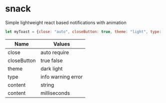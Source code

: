 # snack
Simple lightweight react based notifications with animation

```javascript
let myToast = {close: "auto", closeButton: true, theme: "light", type: "warning", content: "abc", time: 3000}
```

| Name          | Values                    |
| ------------- | ------------------------  |
| close         | auto  require             |
| closeButton   | true  false               |
| theme         | dark  light               |
| type          | info  warning error       |
| content       | string                    |
| content       | milliseconds              |

